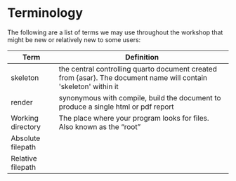 # Terminology

The following are a list of terms we may use throughout the workshop that might be new or relatively new to some users:

| Term | Definition |
|------|------------|
| skeleton | the central controlling quarto document created from {asar}. The document name will contain 'skeleton' within it |
| render | synonymous with compile, build the document to produce a single html or pdf report |
| Working directory | The place where your program looks for files. Also known as the “root” |
| Absolute filepath | |
| Relative filepath | |